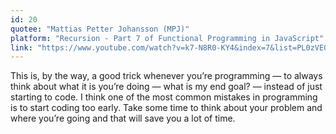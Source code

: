 ```yaml
---
id: 20
quotee: "Mattias Petter Johansson (MPJ)"
platform: "Recursion - Part 7 of Functional Programming in JavaScript"
link: "https://www.youtube.com/watch?v=k7-N8R0-KY4&index=7&list=PL0zVEGEvSaeEd9hlmCXrk5yUyqUag-n84&t=8m45s"
---
```


This is, by the way, a good trick whenever you’re programming — to always think about what it is you’re doing — what is my end goal? — instead of just starting to code. I think one of the most common mistakes in programming is to start coding too early. Take some time to think about your problem and where you’re going and that will save you a lot of time.
